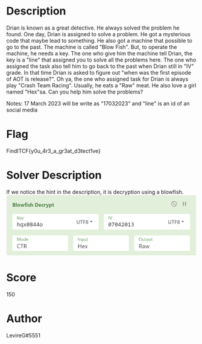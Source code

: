 # Description
Drian is known as a great detective. He always solved the problem he found. One day, Drian is assigned to solve a problem. He got a mysterious code that maybe lead to something. He also got a machine that possible to go to the past. The machine is called "Blow Fish". But, to operate the machine, he needs a key. The one who give him the machine tell Drian, the key is a "line" that assigned you to solve all the problems here. The one who assigned the task also tell him to go back to the past when Drian still in "IV" grade. In that time Drian is asked to figure out "when was the first episode of AOT is release?". Oh ya, the one who assigned task for Drian is always play "Crash Team Racing". Usually, he eats a "Raw" meat. He also love a girl named "Hex"sa. Can you help him solve the problems?

Notes: 17 March 2023 will be write as "17032023" and "line" is an id of an social media
# Flag
FindITCF{y0u_4r3_a_gr3at_d3tect1ve}

# Solver Description
If we notice the hint in the description, it is decryption using a blowfish.
![solver](./solver.png)

# Score
150

# Author
LevireG#5551
